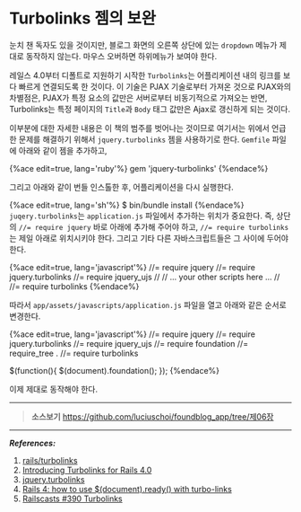 # Turbolinks 젬의 보완

눈치 챈 독자도 있을 것이지만, 블로그 화면의 오른쪽 상단에 있는 `dropdown` 메뉴가 제대로 동작하지 않는다. 마우스 오버하면 하위메뉴가 보여야 한다.

레일스 4.0부터 디폴트로 지원하기 시작한 `Turbolinks`는 어플리케이션 내의 링크를 보다 빠르게 연결되도록 한 것이다. 이 기술은 PJAX 기술로부터 가져온 것으로 PJAX와의 차별점은, PJAX가 특정 요소의 값만은 서버로부터 비동기적으로 가져오는 반면, Turbolinks는 특정 페이지의 `Title`과 `Body` 태그 값만은 Ajax로 갱신하게 되는 것이다.

이부분에 대한 자세한 내용은 이 책의 범주를 벗어나는 것이므로 여기서는 위에서 언급한 문제를 해결하기 위해서 `jquery.turbolinks` 젬을 사용하기로 한다. `Gemfile` 파일에 아래와 같이 젬을 추가하고,

{%ace edit=true, lang='ruby'%}
gem 'jquery-turbolinks'
{%endace%}

그리고 아래와 같이 번들 인스톨한 후, 어플리케이션을 다시 실행한다.

{%ace edit=true, lang='sh'%}
$ bin/bundle install
{%endace%}
`juqery.turbolinks`는 `application.js` 파일에서 추가하는 위치가 중요한다. 즉, 상단의 `//= require jquery` 바로 아래에 추가해 주어야 하고, `//= require turbolinks`는 제일 아래로 위치시키야 한다. 그리고 기타 다른 자바스크립트들은 그 사이에 두어야 한다.

{%ace edit=true, lang='javascript'%}
//= require jquery
//= require jquery.turbolinks
//= require jquery_ujs
//
// ... your other scripts here ...
//
//= require turbolinks
{%endace%}

따라서 `app/assets/javascripts/application.js` 파일을 열고 아래와 같은 순서로 변경한다.

{%ace edit=true, lang='javascript'%}
//= require jquery
//= require jquery.turbolinks
//= require jquery_ujs
//= require foundation
//= require_tree .
//= require turbolinks

$(function(){ $(document).foundation(); });
{%endace%}

이제 제대로 동작해야 한다.

---

> **소스보기** https://github.com/luciuschoi/foundblog_app/tree/제06장

---

_**References:**_

1. [rails/turbolinks](https://github.com/rails/turbolinks)
2. [Introducing Turbolinks for Rails 4.0](http://geekmonkey.org/articles/28-introducing-turbolinks-for-rails-4-0)
2. [jquery.turbolinks](https://github.com/rails/turbolinks#jqueryturbolinks)
3. [Rails 4: how to use $(document).ready() with turbo-links](http://stackoverflow.com/questions/18770517/rails-4-how-to-use-document-ready-with-turbo-links)
4. [Railscasts #390 Turbolinks](http://railscasts.com/episodes/390-turbolinks)

